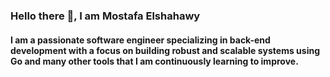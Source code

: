 ### Hello there 👋, I am Mostafa Elshahawy
#### I am a passionate software engineer specializing in back-end development with a focus on building robust and scalable systems using Go and many other tools that I am continuously learning to improve.











<!---
Mostafa-Elshahawy/Mostafa-Elshahawy is a ✨ special ✨ repository because its `README.md` (this file) appears on your GitHub profile.
You can click the Preview link to take a look at your changes.
--->

